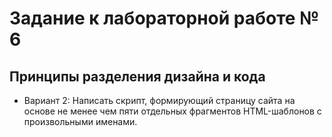 # Задание к лабораторной работе № 6
## Принципы разделения дизайна и кода

- Вариант 2: Написать скрипт, формирующий страницу сайта на основе не менее чем пяти отдельных фрагментов HTML-шаблонов с произвольными именами.